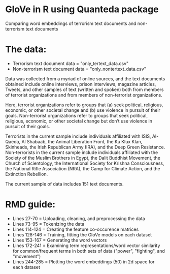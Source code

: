 # GloVe in R using Quanteda package 
Comparing word embeddings of terrorism text documents and non-terrorism text documents

# The data:
- Terrorism text document data = "only_tertext_data.csv"
- Non-terrorism text document data = "only_nontertext_data.csv"

Data was collected from a myriad of online sources, and the text documents obtained include online interviews, prison interviews, magazine articles, Tweets, and other samples of text (written and spoken) both from members of terrorist organizations and from members of non-terrorist organizations. 

Here, terrorist organizations refer to groups that (a) seek political, religious, economic, or other societal change and (b) use violence in pursuit of their goals. Non-terrorist organizations refer to groups that seek political, religious, economic, or other societal change but don’t use violence in pursuit of their goals.

Terrorists in the current sample include individuals affiliated with ISIS, Al-Qaeda, Al Shabaab, the Animal Liberation Front, the Ku Klux Klan, Skinheads, the Irish Republican Army (IRA), and the Deep Green Resistance. Non-terrorists in the current sample include individuals affiliated with the Society of the Muslim Brothers in Egypt, the Dalit Buddhist Movement, the Church of Scientology, the International Society for Krishna Consciousness, the National Rifle Association (NRA), the Camp for Climate Action, and the Extinction Rebellion. 

The current sample of data includes 151 text documents.


# RMD guide:
- Lines 27-70 = Uploading, cleaning, and preprocessing the data
- Lines 73-95 = Tokenizing the data 
- Lines 114-124 = Creating the feature co-occurence matrices
- Lines 128-146 = Training, fitting the GloVe models on each dataset
- Lines 153-167 = Generating the word vectors
- Lines 172-241 = Examining term representations/word vector similarity for common/frequent terms in both sets of data ("power", "fighting", and "movement")
- Lines 244-285 = Plotting the word embeddings (50) in 2d space for each dataset

